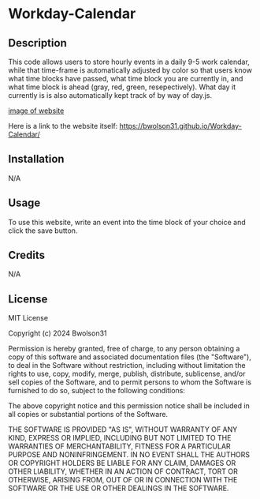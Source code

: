 # Workday-Calendar

## Description
This code allows users to store hourly events in a daily 9-5 work calendar, while that time-frame is automatically adjusted by color so that users know what time blocks have passed, what time block you are currently in, and what time block is ahead (gray, red, green, resepectively). What day it currently is is also automatically kept track of by way of day.js. 



[image of website](image.png)

Here is a link to the website itself: 
https://bwolson31.github.io/Workday-Calendar/

## Installation 
N/A

## Usage
To use this website, write an event into the time block of your choice and click the save button.  

## Credits
N/A

## License

MIT License

Copyright (c) 2024 Bwolson31

Permission is hereby granted, free of charge, to any person obtaining a copy
of this software and associated documentation files (the "Software"), to deal
in the Software without restriction, including without limitation the rights
to use, copy, modify, merge, publish, distribute, sublicense, and/or sell
copies of the Software, and to permit persons to whom the Software is
furnished to do so, subject to the following conditions:

The above copyright notice and this permission notice shall be included in all
copies or substantial portions of the Software.

THE SOFTWARE IS PROVIDED "AS IS", WITHOUT WARRANTY OF ANY KIND, EXPRESS OR
IMPLIED, INCLUDING BUT NOT LIMITED TO THE WARRANTIES OF MERCHANTABILITY,
FITNESS FOR A PARTICULAR PURPOSE AND NONINFRINGEMENT. IN NO EVENT SHALL THE
AUTHORS OR COPYRIGHT HOLDERS BE LIABLE FOR ANY CLAIM, DAMAGES OR OTHER
LIABILITY, WHETHER IN AN ACTION OF CONTRACT, TORT OR OTHERWISE, ARISING FROM,
OUT OF OR IN CONNECTION WITH THE SOFTWARE OR THE USE OR OTHER DEALINGS IN THE
SOFTWARE.


